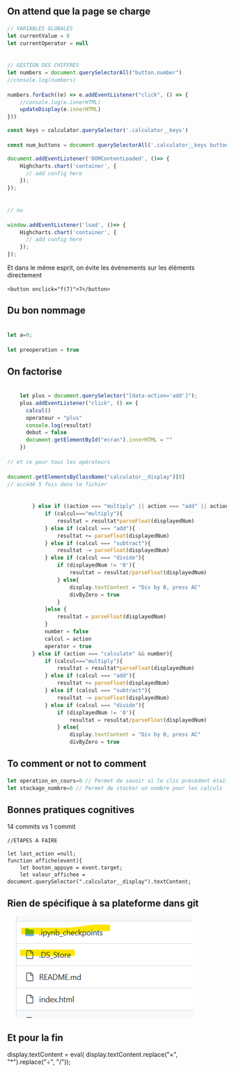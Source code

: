 ## On attend que la page se charge

``` javascript
// VARIABLES GLOBALES
let currentValue = 0
let currentOperator = null


// GESTION DES CHIFFRES
let numbers = document.querySelectorAll("button.number")
//console.log(numbers)

numbers.forEach((e) => e.addEventListener("click", () => {
    //console.log(e.innerHTML)
    updateDisplay(e.innerHTML)
}))
```
``` javascript
const keys = calculator.querySelector('.calculator__keys')

const num_buttons = document.querySelectorAll('.calculator__keys button:not([data-action])')
``` 

``` javascript
document.addEventListener('DOMContentLoaded', ()=> {
    Highcharts.chart('container', {
      // add config here
    });
});


// ou 

window.addEventListener('load', ()=> {
    Highcharts.chart('container', {
      // add config here
    });
});
```

Et dans le même esprit, on évite les événements sur les éléments directement

`<button onclick="f(7)">7</button>`


## Du bon nommage

``` javascript

let a=0;

let preoperation = true

``` 

## On factorise

``` javascript

    let plus = document.querySelector("[data-action='add']");
    plus.addEventListener("click", () => {
      calcul()
      operateur = "plus"
      console.log(resultat)
      debut = false
      document.getElementById("ecran").innerHTML = ""
    })

// et ce pour tous les opérateurs

document.getElementsByClassName("calculator__display")[0]
// accédé 5 fois dans le fichier


        } else if ((action === "multiply" || action === "add" || action === "subtract" || action === "divide") && !divByZero && number){
            if (calcul==="multiply"){
                resultat = resultat*parseFloat(displayedNum)
            } else if (calcul === "add"){
                resultat += parseFloat(displayedNum)
            } else if (calcul === "subtract"){
                resultat -= parseFloat(displayedNum)
            } else if (calcul === "divide"){
                if (displayedNum != '0'){
                    resultat = resultat/parseFloat(displayedNum)
                } else{
                    display.textContent = "Div by 0, press AC"
                    divByZero = true
                } 
            }else {
                resultat = parseFloat(displayedNum)
            }
            number = false
            calcul = action
            operator = true
        } else if (action === "calculate" && number){
            if (calcul==="multiply"){
                resultat = resultat*parseFloat(displayedNum)
            } else if (calcul === "add"){
                resultat += parseFloat(displayedNum)
            } else if (calcul === "subtract"){
                resultat -= parseFloat(displayedNum)
            } else if (calcul === "divide"){
                if (displayedNum != '0'){
                    resultat = resultat/parseFloat(displayedNum)
                } else{
                    display.textContent = "Div by 0, press AC"
                    divByZero = true
```

## To comment or not to comment

``` javascript
let operation_en_cours=0 // Permet de savoir si le clic précédent était une touche opération ou non
let stockage_nombre=0 // Permet de stocker un nombre pour les calculs
``` 

## Bonnes pratiques cognitives

14 commits vs 1 commit

`//ETAPES A FAIRE`

    let last_action =null;
    function affiche(event){
        let bouton_appuye = event.target;
        let valeur_affichee = document.querySelector(".calculator__display").textContent;

## Rien de spécifique à sa plateforme dans git

![](./Utilisez%20le%20gitignore.png)

## Et pour la fin

display.textContent = eval( display.textContent.replace("×", "*").replace("÷", "/"));
